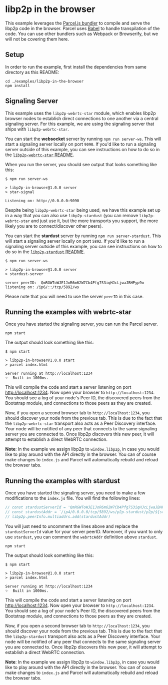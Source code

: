 # libp2p in the browser

This example leverages the [Parcel.js bundler](https://parceljs.org/) to compile and serve the libp2p code in the browser. Parcel uses [Babel](https://babeljs.io/) to handle transpilation of the code. You can use other bundlers such as Webpack or Browserify, but we will not be covering them here.

## Setup

In order to run the example, first install the dependencies from same directory as this README:

```
cd ./examples/libp2p-in-the-browser
npm install
```

## Signaling Server

This example uses the `libp2p-webrtc-star` module, which enables libp2p browser nodes to establish direct connections to one another via a central signaling server. For this example, we are using the signaling server that ships with `libp2p-webrtc-star`.

You can start the **websocket** server by running `npm run server-ws`. This will start a signaling server locally on port `9090`. If you'd like to run a signaling server outside of this example, you can see instructions on how to do so in the [`libp2p-webrtc-star` README](https://github.com/libp2p/js-libp2p-webrtc-star).

When you run the server, you should see output that looks something like this:

```log
$ npm run server-ws

> libp2p-in-browser@1.0.0 server
> star-signal

Listening on: http://0.0.0.0:9090
```

Despite being `libp2p-webrtc-star` being used, we have this example set up in a way that you can also use `libp2p-stardust` (you can remove `libp2p-webrtc-star` and just use it, but the more transports you support, the more likely you are to connect/discover other peers).

You can start the **stardust** server by running `npm run server-stardust`. This will start a signaling server locally on port `5892`. If you'd like to run a signaling server outside of this example, you can see instructions on how to do so in the [`libp2p-stardust` README](https://github.com/libp2p/js-libp2p-stardust).

```log
$ npm run server-ws

> libp2p-in-browser@1.0.0 server
> stardust-server

server peerID:  QmRGWToWJE1JoR6m62W7Cb4Pfg7S3iqHJcLjwaJBHPyp9o
listening on: /ip6/::/tcp/5892/ws
```

Please note that you will need to use the server `peerID` in this case.

## Running the examples with webrtc-star

Once you have started the signaling server, you can run the Parcel server.

```
npm start
```

The output should look something like this:

```log
$ npm start

> libp2p-in-browser@1.0.0 start
> parcel index.html

Server running at http://localhost:1234
✨  Built in 1000ms.
```

This will compile the code and start a server listening on port [http://localhost:1234](http://localhost:1234). Now open your browser to `http://localhost:1234`. You should see a log of your node's Peer ID, the discovered peers from the Bootstrap module, and connections to those peers as they are created.

Now, if you open a second browser tab to `http://localhost:1234`, you should discover your node from the previous tab. This is due to the fact that the `libp2p-webrtc-star` transport also acts as a Peer Discovery interface. Your node will be notified of any peer that connects to the same signaling server you are connected to. Once libp2p discovers this new peer, it will attempt to establish a direct WebRTC connection.

**Note**: In the example we assign libp2p to `window.libp2p`, in case you would like to play around with the API directly in the browser. You can of course make changes to `index.js` and Parcel will automatically rebuild and reload the browser tabs.

## Running the examples with stardust

Once you have started the signaling server, you need to make a few modifications to the `index.js` file. You will find the following lines:

```js
// const stardustServerId = 'QmRGWToWJE1JoR6m62W7Cb4Pfg7S3iqHJcLjwaJBHPyp9o'
// const stardustAddr = `/ip4/0.0.0.0/tcp/5892/ws/p2p-stardust/p2p/${stardustServerId}/p2p/${libp2p.peerInfo.id.toB58String()}`
// libp2p.peerInfo.multiaddrs.add(stardustAddr)
```

You will just need to uncomment the lines above and replace the `stardustServerId` value for your server peerID. Moreover, if you want to only use `stardust`, you can comment the `webrtcAddr` definition above `stardust`.

```
npm start
```

The output should look something like this:

```log
$ npm start

> libp2p-in-browser@1.0.0 start
> parcel index.html

Server running at http://localhost:1234
✨  Built in 1000ms.
```

This will compile the code and start a server listening on port [http://localhost:1234](http://localhost:1234). Now open your browser to `http://localhost:1234`. You should see a log of your node's Peer ID, the discovered peers from the Bootstrap module, and connections to those peers as they are created.

Now, if you open a second browser tab to `http://localhost:1234`, you should discover your node from the previous tab. This is due to the fact that the `libp2p-stardust` transport also acts as a Peer Discovery interface. Your node will be notified of any peer that connects to the same signaling server you are connected to. Once libp2p discovers this new peer, it will attempt to establish a direct WebRTC connection.

**Note**: In the example we assign libp2p to `window.libp2p`, in case you would like to play around with the API directly in the browser. You can of course make changes to `index.js` and Parcel will automatically rebuild and reload the browser tabs.
